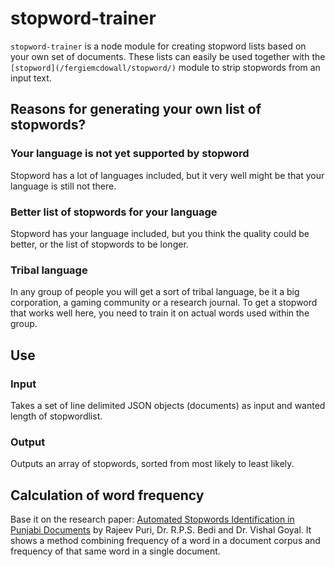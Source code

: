 # stopword-trainer
`stopword-trainer` is a node module for creating stopword lists based on your own set of documents. These lists can easily be used together with the `[stopword](/fergiemcdowall/stopword/)` module to strip stopwords from an input text.


## Reasons for generating your own list of stopwords?

### Your language is not yet supported by stopword
Stopword has a lot of languages included, but it very well might be that your language is still not there.

### Better list of stopwords for your language
Stopword has your language included, but you think the quality could be better, or the list of stopwords to be longer.

### Tribal language
In any group of people you will get a sort of tribal language, be it a big corporation, a gaming community or a research journal. To get a stopword that works well here, you need to train it on actual words used within the group.

## Use

### Input
Takes a set of line delimited JSON objects (documents) as input and wanted length of stopwordlist.

### Output
Outputs an array of stopwords, sorted from most likely to least likely.

## Calculation of word frequency
Base it on the research paper: [Automated Stopwords Identification in Punjabi Documents](http://ijoes.vidyapublications.com/paper/Vol8/15-Vol8.pdf) by Rajeev Puri, Dr. R.P.S. Bedi and Dr. Vishal Goyal. It shows a method combining frequency of a word in a document corpus and frequency of that same word in a single document.
